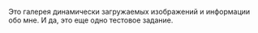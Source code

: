 Это галерея динамически загружаемых изображений и информации обо мне. И да, это еще одно тестовое задание.
